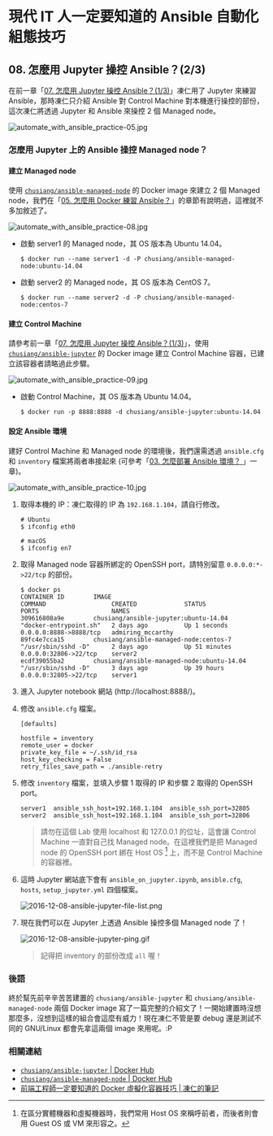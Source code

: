 # 現代 IT 人一定要知道的 Ansible 自動化組態技巧

## 08. 怎麼用 Jupyter 操控 Ansible？(2/3)

在前一章「[07. 怎麼用 Jupyter 操控 Ansible？(1/3)](07.how-to-practive-ansible-with-jupyter1.md)」凍仁用了 Jupyter 來練習 Ansible，那時凍仁只介紹 Ansible 對 Control Machine 對本機進行操控的部份，這次凍仁將透過 Jupyter 和 Ansible 來操控 2 個 Managed node。

![automate_with_ansible_practice-05.jpg](imgs/automate_with_ansible_practice-05.jpg)


### 怎麼用 Jupyter 上的 Ansible 操控 Managed node？

#### 建立 Managed node

使用 [`chusiang/ansible-managed-node`][ansible_managed_node] 的 Docker image 來建立 2 個 Managed node，我們在「[05. 怎麼用 Docker 練習 Ansible？](05.how-to-practive-ansible-with-docker.md)」的章節有說明過，這裡就不多加敘述了。

[ansible_managed_node]: https://hub.docker.com/r/chusiang/ansible-managed-node/

![automate_with_ansible_practice-08.jpg](imgs/automate_with_ansible_practice-08.jpg)

- 啟動 server1 的 Managed node，其 OS 版本為 Ubuntu 14.04。

    ```
    $ docker run --name server1 -d -P chusiang/ansible-managed-node:ubuntu-14.04
    ```

- 啟動 server2 的 Managed node，其 OS 版本為 CentOS 7。

    ```
    $ docker run --name server2 -d -P chusiang/ansible-managed-node:centos-7
    ```


#### 建立 Control Machine

請參考前一章「[07. 怎麼用 Jupyter 操控 Ansible？(1/3)](07.how-to-practive-ansible-with-jupyter1.md)」，使用 [`chusiang/ansible-jupyter`][ansible_jupyter] 的 Docker image 建立 Control Machine 容器，已建立該容器者請略過此步驟。

![automate_with_ansible_practice-09.jpg](imgs/automate_with_ansible_practice-09.jpg)

- 啟動 Control Machine，其 OS 版本為 Ubuntu 14.04。

    ```
    $ docker run -p 8888:8888 -d chusiang/ansible-jupyter:ubuntu-14.04
    ```

[ansible_jupyter]: https://hub.docker.com/r/chusiang/ansible-jupyter/


#### 設定 Ansible 環境

建好 Control Machine 和 Managed node 的環境後，我們還需透過 `ansible.cfg` 和 `inventory` 檔案將兩者串接起來 (可參考「[03. 怎麼部署 Ansible 環境？ ](03.how-to-deploy-ansible.md)」一章)。

![automate_with_ansible_practice-10.jpg](imgs/automate_with_ansible_practice-10.jpg)

1. 取得本機的 IP：凍仁取得的 IP 為 `192.168.1.104`，請自行修改。

    ```
    # Ubuntu
    $ ifconfig eth0

    # macOS
    $ ifconfig en7
    ```

2. 取得 Managed node 容器所綁定的 OpenSSH port，請特別留意 `0.0.0.0:*->22/tcp` 的部份。

    ```
    $ docker ps
    CONTAINER ID        IMAGE                                        COMMAND                  CREATED             STATUS              PORTS                    NAMES
    309616808a9e        chusiang/ansible-jupyter:ubuntu-14.04        "docker-entrypoint.sh"   2 days ago          Up 1 seconds        0.0.0.0:8888->8888/tcp   admiring_mccarthy
    89fc4e7cca15        chusiang/ansible-managed-node:centos-7       "/usr/sbin/sshd -D"      2 days ago          Up 51 minutes       0.0.0.0:32806->22/tcp    server2
    ecdf39055ba2        chusiang/ansible-managed-node:ubuntu-14.04   "/usr/sbin/sshd -D"      3 days ago          Up 39 hours         0.0.0.0:32805->22/tcp    server1
    ```

3. 進入 Jupyter notebook 網站 (http://localhost:8888/)。
5. 修改 `ansible.cfg` 檔案。

    ```
    [defaults]
    
    hostfile = inventory
    remote_user = docker
    private_key_file = ~/.ssh/id_rsa
    host_key_checking = False
    retry_files_save_path = ./ansible-retry
    ```

6. 修改 `inventory` 檔案，並填入步驟 1 取得的 IP 和步驟 2 取得的 OpenSSH port。

    ```
    server1  ansible_ssh_host=192.168.1.104  ansible_ssh_port=32805
    server2  ansible_ssh_host=192.168.1.104  ansible_ssh_port=32806
    ```

    > 請勿在這個 Lab 使用 localhost 和 127.0.0.1 的位址，這會讓 Control Machine 一直對自己找 Managed node。在這裡我們是把 Managed node 的 OpenSSH port 綁在 Host OS [^1] 上，而不是 Control Machine 的容器裡。

7. 這時 Jupyter 網站底下會有 `ansible_on_jupyter.ipynb`, `ansible.cfg`, `hosts`, `setup_jupyter.yml` 四個檔案。

    ![2016-12-08-ansible-jupyter-file-list.png](imgs/2016-12-08-ansible-jupyter-file-list.png)

8. 現在我們可以在 Jupyter 上透過 Ansible 操控多個 Managed node 了！

    ![2016-12-08-ansible-jupyter-ping.gif](imgs/2016-12-08-ansible-jupyter-ping.gif)

    > 記得把 inventory 的部份改成 `all` 喔！


### 後語

終於幫先前辛辛苦苦建置的 `chusiang/ansible-jupyter` 和 `chusiang/ansible-managed-node` 兩個 Docker image 寫了一篇完整的介紹文了！一開始建置時沒想那麼多，沒想到這樣的組合會這麼有威力！現在凍仁不管是要 debug 還是測試不同的 GNU/Linux 都會先拿這兩個 image 來用呢。:P


### 相關連結

- [`chusiang/ansible-jupyter` | Docker Hub][ansible_jupyter]
- [`chusiang/ansible-managed-node` | Docker Hub][ansible_managed_node]
- [前端工程師一定要知道的 Docker 虛擬化容器技巧 | 凍仁的筆記][virtualization_with_docker]

[virtualization_with_docker]: http://note.drx.tw/2016/07/virtualization-with-docker-container-basic-for-f2e.html


[^1]: 在區分實體機器和虛擬機器時，我們常用 Host OS 來稱呼前者，而後者則會用 Guest OS 或 VM 來形容之。

